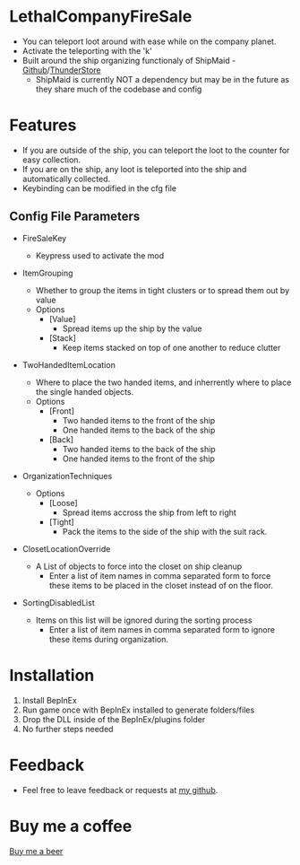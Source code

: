 # LethalCompanyFireSale
- You can teleport loot around with ease while on the company planet.
- Activate the teleporting with the 'k'
- Built around the ship organizing functionaly of ShipMaid - [Github](https://github.com/bozzobrain/LethalCompanyShipMaid/releases)/[ThunderStore](https://thunderstore.io/c/lethal-company/p/bozzobrain/ShipMaid/)
	- ShipMaid is currently NOT a dependency but may be in the future as they share much of the codebase and config

# Features
- If you are outside of the ship, you can teleport the loot to the counter for easy collection.
- If you are on the ship, any loot is teleported into the ship and automatically collected.
- Keybinding can be modified in the cfg file

## Config File Parameters
- FireSaleKey
	- Keypress used to activate the mod

- ItemGrouping
	- Whether to group the items in tight clusters or to spread them out by value
	- Options
		- [Value]
			- Spread items up the ship by the value
		- [Stack]
			- Keep items stacked on top of one another to reduce clutter

- TwoHandedItemLocation
	- Where to place the two handed items, and inherrently where to place the single handed objects.
	- Options
		- [Front]
			- Two handed items to the front of the ship 
			- One handed items to the back of the ship
		- [Back]
			- Two handed items to the back of the ship 
			- One handed items to the front of the ship

- OrganizationTechniques
	- Options
		- [Loose]
			- Spread items accross the ship from left to right
		- [Tight]
			- Pack the items to the side of the ship with the suit rack.

- ClosetLocationOverride
	- A List of objects to force into the closet on ship cleanup
		- Enter a list of item names in comma separated form to force these items to be placed in the closet instead of on the floor.

- SortingDisabledList
	- Items on this list will be ignored during the sorting process
		- Enter a list of item names in comma separated form to ignore these items during organization.

# Installation
1. Install BepInEx
2. Run game once with BepInEx installed to generate folders/files
3. Drop the DLL inside of the BepInEx/plugins folder
4. No further steps needed

# Feedback
- Feel free to leave feedback or requests at [my github](https://github.com/bozzobrain/LethalCompanyFireSale).

# Buy me a coffee
[Buy me a beer](https://www.buymeacoffee.com/bozzobrain)
